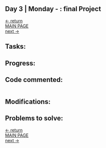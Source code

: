 ## Day 3 | Monday - : final Project
  
[← return](https://github.com/andresugartechea/introToIM/blob/main/finalProject/day2/day2.md)  
[MAIN PAGE](https://github.com/andresugartechea/introToIM/blob/main/finalProject/journal.md)  
[next →](https://github.com/andresugartechea/introToIM/blob/main/finalProject/day4/day4.md)  

## Tasks:


## Progress:



## Code commented: 



````

````



## Modifications:



## Problems to solve:

[← return](https://github.com/andresugartechea/introToIM/blob/main/finalProject/day2/day2.md)  
[MAIN PAGE](https://github.com/andresugartechea/introToIM/blob/main/finalProject/journal.md)  
[next →](https://github.com/andresugartechea/introToIM/blob/main/finalProject/day4/day4.md)  
